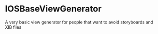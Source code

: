 # IOSBaseViewGenerator
A very basic view generator for people that want to avoid storyboards and XIB files
